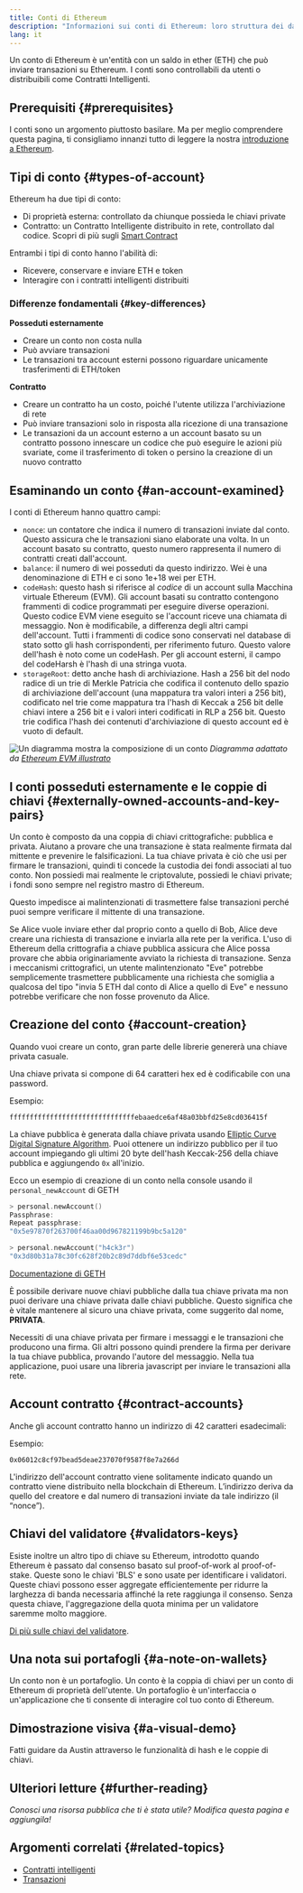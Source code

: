 ```yaml
---
title: Conti di Ethereum
description: "Informazioni sui conti di Ethereum: loro struttura dei dati e relazioni con la crittografia con coppie di chiavi."
lang: it
---
```


Un conto di Ethereum è un'entità con un saldo in ether (ETH) che può inviare transazioni su Ethereum. I conti sono controllabili da utenti o distribuibili come Contratti Intelligenti.

## Prerequisiti {#prerequisites}

I conti sono un argomento piuttosto basilare. Ma per meglio comprendere questa pagina, ti consigliamo innanzi tutto di leggere la nostra [introduzione a Ethereum](/developers/docs/intro-to-ethereum/).

## Tipi di conto {#types-of-account}

Ethereum ha due tipi di conto:

- Di proprietà esterna: controllato da chiunque possieda le chiavi private
- Contratto: un Contratto Intelligente distribuito in rete, controllato dal codice. Scopri di più sugli [Smart Contract](/developers/docs/smart-contracts/)

Entrambi i tipi di conto hanno l'abilità di:

- Ricevere, conservare e inviare ETH e token
- Interagire con i contratti intelligenti distribuiti

### Differenze fondamentali {#key-differences}

**Posseduti esternamente**

- Creare un conto non costa nulla
- Può avviare transazioni
- Le transazioni tra account esterni possono riguardare unicamente trasferimenti di ETH/token

**Contratto**

- Creare un contratto ha un costo, poiché l'utente utilizza l'archiviazione di rete
- Può inviare transazioni solo in risposta alla ricezione di una transazione
- Le transazioni da un account esterno a un account basato su un contratto possono innescare un codice che può eseguire le azioni più svariate, come il trasferimento di token o persino la creazione di un nuovo contratto

## Esaminando un conto {#an-account-examined}

I conti di Ethereum hanno quattro campi:

- `nonce`: un contatore che indica il numero di transazioni inviate dal conto. Questo assicura che le transazioni siano elaborate una volta. In un account basato su contratto, questo numero rappresenta il numero di contratti creati dall'account.
- `balance`: il numero di wei posseduti da questo indirizzo. Wei è una denominazione di ETH e ci sono 1e+18 wei per ETH.
- `codeHash`: questo hash si riferisce al _codice_ di un account sulla Macchina virtuale Ethereum (EVM). Gli account basati su contratto contengono frammenti di codice programmati per eseguire diverse operazioni. Questo codice EVM viene eseguito se l'account riceve una chiamata di messaggio. Non è modificabile, a differenza degli altri campi dell'account. Tutti i frammenti di codice sono conservati nel database di stato sotto gli hash corrispondenti, per riferimento futuro. Questo valore dell'hash è noto come un codeHash. Per gli account esterni, il campo del codeHarsh è l'hash di una stringa vuota.
- `storageRoot`: detto anche hash di archiviazione. Hash a 256 bit del nodo radice di un trie di Merkle Patricia che codifica il contenuto dello spazio di archiviazione dell'account (una mappatura tra valori interi a 256 bit), codificato nel trie come mappatura tra l'hash di Keccak a 256 bit delle chiavi intere a 256 bit e i valori interi codificati in RLP a 256 bit. Questo trie codifica l'hash dei contenuti d'archiviazione di questo account ed è vuoto di default.

![Un diagramma mostra la composizione di un conto](./accounts.png) _Diagramma adattato da [Ethereum EVM illustrato](https://takenobu-hs.github.io/downloads/ethereum_evm_illustrated.pdf)_

## I conti posseduti esternamente e le coppie di chiavi {#externally-owned-accounts-and-key-pairs}

Un conto è composto da una coppia di chiavi crittografiche: pubblica e privata. Aiutano a provare che una transazione è stata realmente firmata dal mittente e prevenire le falsificazioni. La tua chiave privata è ciò che usi per firmare le transazioni, quindi ti concede la custodia dei fondi associati al tuo conto. Non possiedi mai realmente le criptovalute, possiedi le chiavi private; i fondi sono sempre nel registro mastro di Ethereum.

Questo impedisce ai malintenzionati di trasmettere false transazioni perché puoi sempre verificare il mittente di una transazione.

Se Alice vuole inviare ether dal proprio conto a quello di Bob, Alice deve creare una richiesta di transazione e inviarla alla rete per la verifica. L'uso di Ethereum della crittografia a chiave pubblica assicura che Alice possa provare che abbia originariamente avviato la richiesta di transazione. Senza i meccanismi crittografici, un utente malintenzionato "Eve" potrebbe semplicemente trasmettere pubblicamente una richiesta che somiglia a qualcosa del tipo "invia 5 ETH dal conto di Alice a quello di Eve" e nessuno potrebbe verificare che non fosse provenuto da Alice.

## Creazione del conto {#account-creation}

Quando vuoi creare un conto, gran parte delle librerie genererà una chiave privata casuale.

Una chiave privata si compone di 64 caratteri hex ed è codificabile con una password.

Esempio:

`fffffffffffffffffffffffffffffffebaaedce6af48a03bbfd25e8cd036415f`

La chiave pubblica è generata dalla chiave privata usando [Elliptic Curve Digital Signature Algorithm](https://wikipedia.org/wiki/Elliptic_Curve_Digital_Signature_Algorithm). Puoi ottenere un indirizzo pubblico per il tuo account impiegando gli ultimi 20 byte dell'hash Keccak-256 della chiave pubblica e aggiungendo `0x` all'inizio.

Ecco un esempio di creazione di un conto nella console usando il `personal_newAccount` di GETH

```go
> personal.newAccount()
Passphrase:
Repeat passphrase:
"0x5e97870f263700f46aa00d967821199b9bc5a120"

> personal.newAccount("h4ck3r")
"0x3d80b31a78c30fc628f20b2c89d7ddbf6e53cedc"
```

[Documentazione di GETH](https://geth.ethereum.org/docs)

È possibile derivare nuove chiavi pubbliche dalla tua chiave privata ma non puoi derivare una chiave privata dalle chiavi pubbliche. Questo significa che è vitale mantenere al sicuro una chiave privata, come suggerito dal nome, **PRIVATA**.

Necessiti di una chiave privata per firmare i messaggi e le transazioni che producono una firma. Gli altri possono quindi prendere la firma per derivare la tua chiave pubblica, provando l'autore del messaggio. Nella tua applicazione, puoi usare una libreria javascript per inviare le transazioni alla rete.

## Account contratto {#contract-accounts}

Anche gli account contratto hanno un indirizzo di 42 caratteri esadecimali:

Esempio:

`0x06012c8cf97bead5deae237070f9587f8e7a266d`

L'indirizzo dell'account contratto viene solitamente indicato quando un contratto viene distribuito nella blockchain di Ethereum. L’indirizzo deriva da quello del creatore e dal numero di transazioni inviate da tale indirizzo (il “nonce”).

## Chiavi del validatore {#validators-keys}

Esiste inoltre un altro tipo di chiave su Ethereum, introdotto quando Ethereum è passato dal consenso basato sul proof-of-work al proof-of-stake. Queste sono le chiavi 'BLS' e sono usate per identificare i validatori. Queste chiavi possono esser aggregate efficientemente per ridurre la larghezza di banda necessaria affinché la rete raggiunga il consenso. Senza questa chiave, l'aggregazione della quota minima per un validatore saremme molto maggiore.

[Di più sulle chiavi del validatore](/developers/docs/consensus-mechanisms/pos/keys/).

## Una nota sui portafogli {#a-note-on-wallets}

Un conto non è un portafoglio. Un conto è la coppia di chiavi per un conto di Ethereum di proprietà dell'utente. Un portafoglio è un'interfaccia o un'applicazione che ti consente di interagire col tuo conto di Ethereum.

## Dimostrazione visiva {#a-visual-demo}

Fatti guidare da Austin attraverso le funzionalità di hash e le coppie di chiavi.

<YouTube id="QJ010l-pBpE" />

<YouTube id="9LtBDy67Tho" />

## Ulteriori letture {#further-reading}

_Conosci una risorsa pubblica che ti è stata utile? Modifica questa pagina e aggiungila!_

## Argomenti correlati {#related-topics}

- [Contratti intelligenti](/developers/docs/smart-contracts/)
- [Transazioni](/developers/docs/transactions/)
